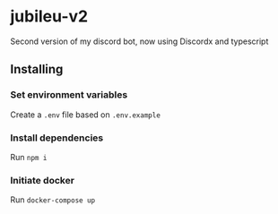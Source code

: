 # jubileu-v2

Second version of my discord bot, now using Discordx and typescript

## Installing

### Set environment variables

Create a `.env` file based on `.env.example`

### Install dependencies

Run `npm i`

### Initiate docker

Run `docker-compose up`
